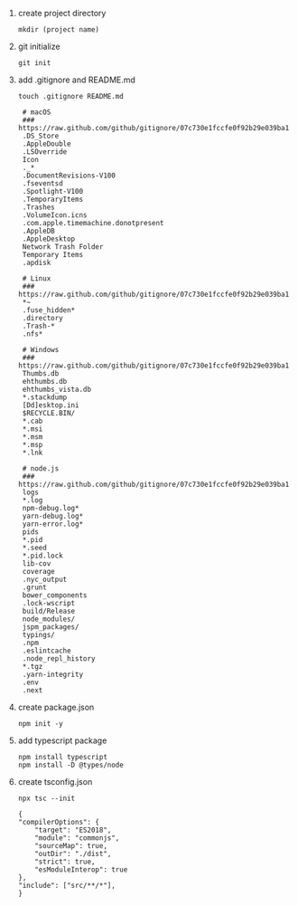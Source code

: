

1. create project directory
   
   `mkdir (project name)`


2. git initialize

    `git init`

3. add .gitignore and README.md
   
   `touch .gitignore README.md`
   
   ```
    # macOS
    ### https://raw.github.com/github/gitignore/07c730e1fccfe0f92b29e039ba149d20bfb332e7/Global/macOS.gitignore
    .DS_Store
    .AppleDouble
    .LSOverride
    Icon
    ._*
    .DocumentRevisions-V100
    .fseventsd
    .Spotlight-V100
    .TemporaryItems
    .Trashes
    .VolumeIcon.icns
    .com.apple.timemachine.donotpresent
    .AppleDB
    .AppleDesktop
    Network Trash Folder
    Temporary Items
    .apdisk

    # Linux
    ### https://raw.github.com/github/gitignore/07c730e1fccfe0f92b29e039ba149d20bfb332e7/Global/Linux.gitignore
    *~
    .fuse_hidden*
    .directory
    .Trash-*
    .nfs*

    # Windows
    ### https://raw.github.com/github/gitignore/07c730e1fccfe0f92b29e039ba149d20bfb332e7/Global/Windows.gitignore
    Thumbs.db
    ehthumbs.db
    ehthumbs_vista.db
    *.stackdump
    [Dd]esktop.ini
    $RECYCLE.BIN/
    *.cab
    *.msi
    *.msm
    *.msp
    *.lnk

    # node.js
    ### https://raw.github.com/github/gitignore/07c730e1fccfe0f92b29e039ba149d20bfb332e7/Node.gitignore
    logs
    *.log
    npm-debug.log*
    yarn-debug.log*
    yarn-error.log*
    pids
    *.pid
    *.seed
    *.pid.lock
    lib-cov
    coverage
    .nyc_output
    .grunt
    bower_components
    .lock-wscript
    build/Release
    node_modules/
    jspm_packages/
    typings/
    .npm
    .eslintcache
    .node_repl_history
    *.tgz
    .yarn-integrity
    .env
    .next

   ```

4. create package.json

    `npm init -y`

5. add typescript package

    ```
    npm install typescript
    npm install -D @types/node
    ```

6. create tsconfig.json

    `npx tsc --init`

    ```
    {
    "compilerOptions": {
        "target": "ES2018",
        "module": "commonjs",
        "sourceMap": true,
        "outDir": "./dist",
        "strict": true,
        "esModuleInterop": true
    },
    "include": ["src/**/*"],
    }
    ```